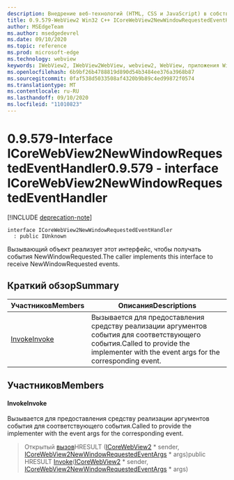```yaml
---
description: Внедрение веб-технологий (HTML, CSS и JavaScript) в собственные приложения с помощью элемента управления Microsoft Edge WebView2
title: 0.9.579-WebView2 Win32 C++ ICoreWebView2NewWindowRequestedEventHandler
author: MSEdgeTeam
ms.author: msedgedevrel
ms.date: 09/10/2020
ms.topic: reference
ms.prod: microsoft-edge
ms.technology: webview
keywords: IWebView2, IWebView2WebView, webview2, WebView, приложения Win32, Win32, EDGE, ICoreWebView2, ICoreWebView2Controller, управление браузером, EDGE HTML, ICoreWebView2NewWindowRequestedEventHandler
ms.openlocfilehash: 6b9bf26b4788819d890d54b3484ee376a3968b87
ms.sourcegitcommit: 0faf538d5033508af4320b9b89c4ed99872f0574
ms.translationtype: MT
ms.contentlocale: ru-RU
ms.lasthandoff: 09/10/2020
ms.locfileid: "11010823"
---
```

# <span data-ttu-id="2000a-104">0.9.579-Interface ICoreWebView2NewWindowRequestedEventHandler</span><span class="sxs-lookup"><span data-stu-id="2000a-104">0.9.579 - interface ICoreWebView2NewWindowRequestedEventHandler</span></span> 

[!INCLUDE [deprecation-note](../../includes/deprecation-note.md)]

```
interface ICoreWebView2NewWindowRequestedEventHandler
  : public IUnknown
```

<span data-ttu-id="2000a-105">Вызывающий объект реализует этот интерфейс, чтобы получать события NewWindowRequested.</span><span class="sxs-lookup"><span data-stu-id="2000a-105">The caller implements this interface to receive NewWindowRequested events.</span></span>

## <span data-ttu-id="2000a-106">Краткий обзор</span><span class="sxs-lookup"><span data-stu-id="2000a-106">Summary</span></span>

 <span data-ttu-id="2000a-107">Участников</span><span class="sxs-lookup"><span data-stu-id="2000a-107">Members</span></span>                        | <span data-ttu-id="2000a-108">Описания</span><span class="sxs-lookup"><span data-stu-id="2000a-108">Descriptions</span></span>
--------------------------------|---------------------------------------------
[<span data-ttu-id="2000a-109">Invoke</span><span class="sxs-lookup"><span data-stu-id="2000a-109">Invoke</span></span>](#invoke) | <span data-ttu-id="2000a-110">Вызывается для предоставления средству реализации аргументов события для соответствующего события.</span><span class="sxs-lookup"><span data-stu-id="2000a-110">Called to provide the implementer with the event args for the corresponding event.</span></span>

## <span data-ttu-id="2000a-111">Участников</span><span class="sxs-lookup"><span data-stu-id="2000a-111">Members</span></span>

#### <span data-ttu-id="2000a-112">Invoke</span><span class="sxs-lookup"><span data-stu-id="2000a-112">Invoke</span></span> 

<span data-ttu-id="2000a-113">Вызывается для предоставления средству реализации аргументов события для соответствующего события.</span><span class="sxs-lookup"><span data-stu-id="2000a-113">Called to provide the implementer with the event args for the corresponding event.</span></span>

> <span data-ttu-id="2000a-114">Открытый [вызов](#invoke)HRESULT ([ICoreWebView2](icorewebview2.md) \* sender, [ICoreWebView2NewWindowRequestedEventArgs](icorewebview2newwindowrequestedeventargs.md) \* args)</span><span class="sxs-lookup"><span data-stu-id="2000a-114">public HRESULT [Invoke](#invoke)([ICoreWebView2](icorewebview2.md) \* sender, [ICoreWebView2NewWindowRequestedEventArgs](icorewebview2newwindowrequestedeventargs.md) \* args)</span></span>

